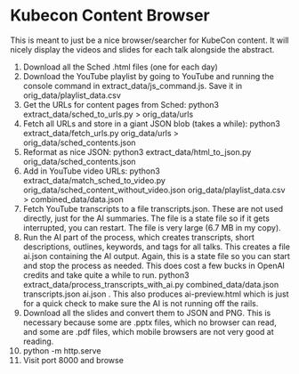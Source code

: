 # Kubecon Content Browser

This is meant to just be a nice browser/searcher for KubeCon content. It will nicely display the videos and slides for each talk alongside the abstract.

1. Download all the Sched .html files (one for each day)
1. Download the YouTube playlist by going to YouTube and running the console command in extract_data/js_command.js. Save it in orig_data/playlist_data.csv
1. Get the URLs for content pages from Sched: python3 extract_data/sched_to_urls.py > orig_data/urls
1. Fetch all URLs and store in a giant JSON blob (takes a while): python3 extract_data/fetch_urls.py orig_data/urls > orig_data/sched_contents.json
1. Reformat as nice JSON: python3 extract_data/html_to_json.py orig_data/sched_contents.json
1. Add in YouTube video URLs: python3 extract_data/match_sched_to_video.py orig_data/sched_content_without_video.json orig_data/playlist_data.csv > combined_data/data.json
1. Fetch YouTube transcripts to a file transcripts.json. These are not used directly, just for the AI summaries. The file is a state file so if it gets interrupted, you can restart. The file is very large (6.7 MB in my copy). 
1. Run the AI part of the process, which creates transcripts, short descriptions, outlines, keywords, and tags for all talks. This creates a file ai.json containing the AI output. Again, this is a state file so you can start and stop the process as needed. This does cost a few bucks in OpenAI credits and take quite a while to run. python3 extract_data/process_transcripts_with_ai.py combined_data/data.json transcripts.json ai.json  . This also produces ai-preview.html which is just for a quick check to make sure the AI is not running off the rails.
1. Download all the slides and convert them to JSON and PNG. This is necessary because some are .pptx files, which no browser can read, and some are .pdf files, which mobile browsers are not very good at reading. 
1. python -m http.serve 
1. Visit port 8000 and browse
